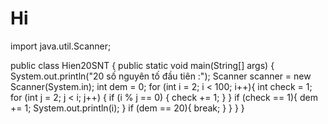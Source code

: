 # Hi

import java.util.Scanner;

public class Hien20SNT {
    public static void main(String[] args)
    {
        System.out.println("20 số nguyên tố đầu tiên :");
        Scanner scanner = new Scanner(System.in);
        int dem = 0;
        for (int i = 2; i < 100; i++){
            int check = 1;
            for (int j = 2; j < i; j++) {
                if (i % j == 0) {
                    check += 1;
                }
            }
            if (check == 1){
                dem += 1;
                System.out.println(i);
            }
            if (dem == 20){
                break;
            }
        }
    }
}
